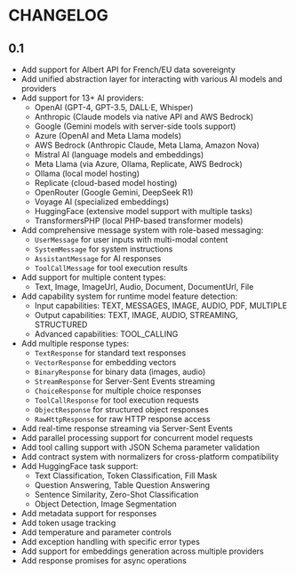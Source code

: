 CHANGELOG
=========

0.1
---

 * Add support for Albert API for French/EU data sovereignty
 * Add unified abstraction layer for interacting with various AI models and providers
 * Add support for 13+ AI providers:
   - OpenAI (GPT-4, GPT-3.5, DALL·E, Whisper)
   - Anthropic (Claude models via native API and AWS Bedrock)
   - Google (Gemini models with server-side tools support)
   - Azure (OpenAI and Meta Llama models)
   - AWS Bedrock (Anthropic Claude, Meta Llama, Amazon Nova)
   - Mistral AI (language models and embeddings)
   - Meta Llama (via Azure, Ollama, Replicate, AWS Bedrock)
   - Ollama (local model hosting)
   - Replicate (cloud-based model hosting)
   - OpenRouter (Google Gemini, DeepSeek R1)
   - Voyage AI (specialized embeddings)
   - HuggingFace (extensive model support with multiple tasks)
   - TransformersPHP (local PHP-based transformer models)
 * Add comprehensive message system with role-based messaging:
   - `UserMessage` for user inputs with multi-modal content
   - `SystemMessage` for system instructions
   - `AssistantMessage` for AI responses
   - `ToolCallMessage` for tool execution results
 * Add support for multiple content types:
   - Text, Image, ImageUrl, Audio, Document, DocumentUrl, File
 * Add capability system for runtime model feature detection:
   - Input capabilities: TEXT, MESSAGES, IMAGE, AUDIO, PDF, MULTIPLE
   - Output capabilities: TEXT, IMAGE, AUDIO, STREAMING, STRUCTURED
   - Advanced capabilities: TOOL_CALLING
 * Add multiple response types:
   - `TextResponse` for standard text responses
   - `VectorResponse` for embedding vectors
   - `BinaryResponse` for binary data (images, audio)
   - `StreamResponse` for Server-Sent Events streaming
   - `ChoiceResponse` for multiple choice responses
   - `ToolCallResponse` for tool execution requests
   - `ObjectResponse` for structured object responses
   - `RawHttpResponse` for raw HTTP response access
 * Add real-time response streaming via Server-Sent Events
 * Add parallel processing support for concurrent model requests
 * Add tool calling support with JSON Schema parameter validation
 * Add contract system with normalizers for cross-platform compatibility
 * Add HuggingFace task support:
   - Text Classification, Token Classification, Fill Mask
   - Question Answering, Table Question Answering
   - Sentence Similarity, Zero-Shot Classification
   - Object Detection, Image Segmentation
 * Add metadata support for responses
 * Add token usage tracking
 * Add temperature and parameter controls
 * Add exception handling with specific error types
 * Add support for embeddings generation across multiple providers
 * Add response promises for async operations